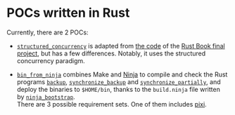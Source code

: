 
POCs written in Rust
====================

Currently, there are 2 POCs:

  - [`structured_concurrency`][] is adapted from [the code][] of the [Rust Book final project][],
    but has a few differences. Notably, it uses the structured concurrency paradigm.

  - [`bin_from_ninja`] combines Make and [Ninja][] to compile and check the Rust programs
    [`backup`][], [`synchronize_backup`][] and [`synchronize_partially`][], and deploy the
    binaries to `$HOME/bin`, thanks to the `build.ninja` file written by [`ninja_bootstrap`][].  
    There are 3 possible requirement sets. One of them includes [pixi][].

[`structured_concurrency`]: ./structured_concurrency
[the code]: https://github.com/rust-lang/book/tree/8d3584f55fa7f70ee699016be7e895d35d0e9b27/listings/ch20-web-server/no-listing-07-final-code
[Rust Book final project]: https://doc.rust-lang.org/stable/book/ch20-00-final-project-a-web-server.html
[`bin_from_ninja`]: ./bin_from_ninja
[Ninja]: https://ninja-build.org/
[`backup`]: ./bin_from_ninja/backup/src/main.rs
[`synchronize_backup`]: ./bin_from_ninja/synchronize_backup/src/main.rs
[`synchronize_partially`]: ./bin_from_ninja/synchronize_partially/src/main.rs
[`ninja_bootstrap`]: ./bin_from_ninja/ninja_bootstrap/src/main.rs
[pixi]: https://pixi.sh/
